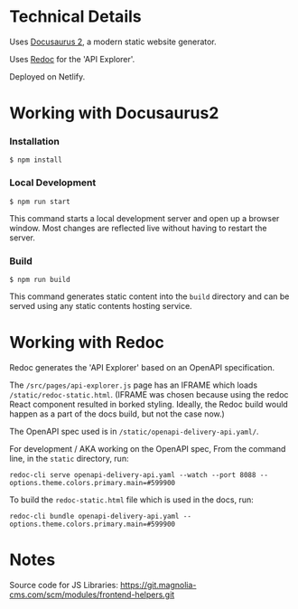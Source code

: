 
# Technical Details

Uses [Docusaurus 2](https://v2.docusaurus.io/), a modern static website generator.

Uses [Redoc](https://github.com/Redocly/redoc) for the 'API Explorer'.

Deployed on Netlify.

# Working with Docusaurus2

### Installation
```
$ npm install
```

### Local Development
```
$ npm run start
```
This command starts a local development server and open up a browser window. Most changes are reflected live without having to restart the server.

### Build
```
$ npm run build
```
This command generates static content into the `build` directory and can be served using any static contents hosting service.

# Working with Redoc

Redoc generates the 'API Explorer' based on an OpenAPI specification.

The `/src/pages/api-explorer.js` page has an IFRAME which loads `/static/redoc-static.html`. (IFRAME was chosen because using the redoc React component resulted in borked styling. Ideally, the Redoc build would happen as a part of the docs build, but not the case now.)

The OpenAPI spec used is in `/static/openapi-delivery-api.yaml/`.

For development / AKA working on the OpenAPI spec, From the command line, in the `static` directory, run:
```
redoc-cli serve openapi-delivery-api.yaml --watch --port 8088 --options.theme.colors.primary.main=#599900
```

To build the `redoc-static.html` file which is used in the docs, run:
```
redoc-cli bundle openapi-delivery-api.yaml --options.theme.colors.primary.main=#599900
```

# Notes

Source code for JS Libraries: https://git.magnolia-cms.com/scm/modules/frontend-helpers.git




